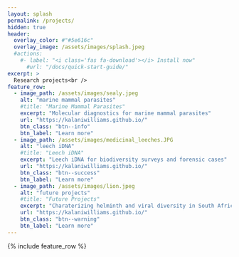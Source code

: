 ```yaml
---
layout: splash
permalink: /projects/
hidden: true
header:
  overlay_color: #"#5e616c"
  overlay_image: /assets/images/splash.jpeg
  #actions:
    #- label: "<i class='fas fa-download'></i> Install now"
      #url: "/docs/quick-start-guide/"
excerpt: >
  Research projects<br />
feature_row:
  - image_path: /assets/images/sealy.jpeg
    alt: "marine mammal parasites"
    #title: "Marine Mammal Parasites"
    excerpt: "Molecular diagnostics for marine mammal parasites"
    url: "https://kalaniwilliams.github.io/"
    btn_class: "btn--info"
    btn_label: "Learn more"
  - image_path: /assets/images/medicinal_leeches.JPG
    alt: "leech iDNA"
    #title: "Leech iDNA"
    excerpt: "Leech iDNA for biodiversity surveys and forensic cases"
    url: "https://kalaniwilliams.github.io/"
    btn_class: "btn--success"
    btn_label: "Learn more"
  - image_path: /assets/images/lion.jpeg
    alt: "future projects"
    #title: "Future Projects"
    excerpt: "Charaterizing helminth and viral diversity in South African wildlife"
    url: "https://kalaniwilliams.github.io/"
    btn_class: "btn--warning"
    btn_label: "Learn more"      
---
```


{% include feature_row %}
